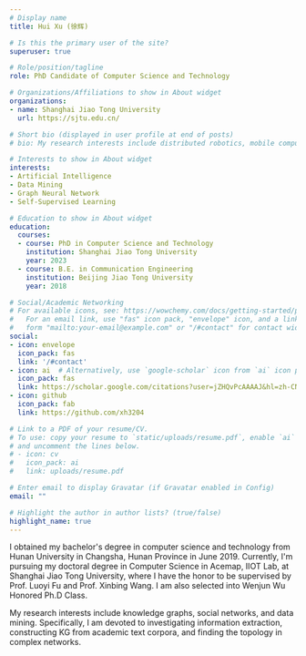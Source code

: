 ```yaml
---
# Display name
title: Hui Xu (徐辉)

# Is this the primary user of the site?
superuser: true

# Role/position/tagline
role: PhD Candidate of Computer Science and Technology

# Organizations/Affiliations to show in About widget
organizations:
- name: Shanghai Jiao Tong University
  url: https://sjtu.edu.cn/

# Short bio (displayed in user profile at end of posts)
# bio: My research interests include distributed robotics, mobile computing and programmable matter.

# Interests to show in About widget
interests:
- Artificial Intelligence
- Data Mining
- Graph Neural Network
- Self-Supervised Learning

# Education to show in About widget
education:
  courses:
  - course: PhD in Computer Science and Technology
    institution: Shanghai Jiao Tong University
    year: 2023
  - course: B.E. in Communication Engineering
    institution: Beijing Jiao Tong University
    year: 2018

# Social/Academic Networking
# For available icons, see: https://wowchemy.com/docs/getting-started/page-builder/#icons
#   For an email link, use "fas" icon pack, "envelope" icon, and a link in the
#   form "mailto:your-email@example.com" or "/#contact" for contact widget.
social:
- icon: envelope
  icon_pack: fas
  link: '/#contact'
- icon: ai  # Alternatively, use `google-scholar` icon from `ai` icon pack
  icon_pack: fas
  link: https://scholar.google.com/citations?user=jZHQvPcAAAAJ&hl=zh-CN
- icon: github
  icon_pack: fab
  link: https://github.com/xh3204

# Link to a PDF of your resume/CV.
# To use: copy your resume to `static/uploads/resume.pdf`, enable `ai` icons in `params.toml`, 
# and uncomment the lines below.
# - icon: cv
#   icon_pack: ai
#   link: uploads/resume.pdf

# Enter email to display Gravatar (if Gravatar enabled in Config)
email: ""

# Highlight the author in author lists? (true/false)
highlight_name: true
---
```


I obtained my bachelor's degree in computer science and technology from Hunan University in Changsha, Hunan Province in June 2019. Currently, I'm pursuing my doctoral degree in Computer Science in Acemap, IIOT Lab, at Shanghai Jiao Tong University, where I have the honor to be supervised by Prof. Luoyi Fu and Prof. Xinbing Wang. I am also selected into Wenjun Wu Honored Ph.D Class.

My research interests include knowledge graphs, social networks, and data mining. Specifically, I am devoted to investigating information extraction, constructing KG from academic text corpora, and finding the topology in complex networks.
